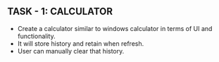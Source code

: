 ## TASK - 1: CALCULATOR

- Create a calculator similar to windows calculator in terms of UI and functionality.
- It will store history and retain when refresh.
- User can manually clear that history.

